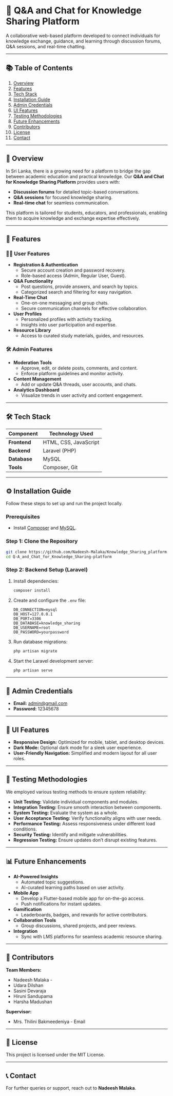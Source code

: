# 🌟 Q&A and Chat for Knowledge Sharing Platform

A collaborative web-based platform developed to connect individuals for knowledge exchange, guidance, and learning through discussion forums, Q&A sessions, and real-time chatting.

---

## 📚 Table of Contents
1. [Overview](#overview)
2. [Features](#features)
3. [Tech Stack](#tech-stack)
4. [Installation Guide](#installation-guide)
5. [Admin Credentials](#admin-credentials)
6. [UI Features](#ui-features)
7. [Testing Methodologies](#testing-methodologies)
8. [Future Enhancements](#future-enhancements)
9. [Contributors](#contributors)
10. [License](#license)
11. [Contact](#contact)

---

## 🚀 Overview
In Sri Lanka, there is a growing need for a platform to bridge the gap between academic education and practical knowledge. Our **Q&A and Chat for Knowledge Sharing Platform** provides users with:
- **Discussion forums** for detailed topic-based conversations.
- **Q&A sessions** for focused knowledge sharing.
- **Real-time chat** for seamless communication.

This platform is tailored for students, educators, and professionals, enabling them to acquire knowledge and exchange expertise effectively.

---

## 🌟 Features
### 🧑‍🎓 User Features
- **Registration & Authentication**
  - Secure account creation and password recovery.
  - Role-based access (Admin, Regular User, Guest).
- **Q&A Functionality**
  - Post questions, provide answers, and search by topics.
  - Categorized search and filtering for easy navigation.
- **Real-Time Chat**
  - One-on-one messaging and group chats.
  - Secure communication channels for effective collaboration.
- **User Profiles**
  - Personalized profiles with activity tracking.
  - Insights into user participation and expertise.
- **Resource Library**
  - Access to curated study materials, guides, and resources.

### 🛠️ Admin Features
- **Moderation Tools**
  - Approve, edit, or delete posts, comments, and content.
  - Enforce platform guidelines and monitor activity.
- **Content Management**
  - Add or update Q&A threads, user accounts, and chats.
- **Analytics Dashboard**
  - Visualize trends in user activity and content engagement.

---

## 🛠️ Tech Stack
| **Component**   | **Technology Used**              |
|-----------------|----------------------------------|
| **Frontend**    | HTML, CSS, JavaScript           |
| **Backend**     | Laravel (PHP)                   |
| **Database**    | MySQL                           |
| **Tools**       | Composer, Git                   |

---

## ⚙️ Installation Guide
Follow these steps to set up and run the project locally.

### Prerequisites
- Install [Composer](https://getcomposer.org/) and [MySQL](https://www.mysql.com/).

### Step 1: Clone the Repository
```bash
git clone https://github.com/Nadeesh-Malaka/Knowledge_Sharing_platform.git
cd Q-A_and_Chat_for_Knowledge_Sharing-platform
```

### Step 2: Backend Setup (Laravel)

1. Install dependencies:
   ```bash
   composer install
   ```

2. Create and configure the `.env` file:
   ```env
   DB_CONNECTION=mysql
   DB_HOST=127.0.0.1
   DB_PORT=3306
   DB_DATABASE=knowledge_sharing
   DB_USERNAME=root
   DB_PASSWORD=yourpassword
   ```

3. Run database migrations:
   ```bash
   php artisan migrate
   ```

4. Start the Laravel development server:
   ```bash
   php artisan serve
   ```

---

## 🔑 Admin Credentials
- **Email:** admin@gmail.com  
- **Password:** 12345678  

---

## 🎨 UI Features
- **Responsive Design:** Optimized for mobile, tablet, and desktop devices.
- **Dark Mode:** Optional dark mode for a sleek user experience.
- **User-Friendly Navigation:** Simplified and modern layout for all user roles.

---

## 🧪 Testing Methodologies
We employed various testing methods to ensure system reliability:
- **Unit Testing:** Validate individual components and modules.
- **Integration Testing:** Ensure smooth interaction between components.
- **System Testing:** Evaluate the system as a whole.
- **User Acceptance Testing:** Verify functionality aligns with user needs.
- **Performance Testing:** Assess responsiveness under different load conditions.
- **Security Testing:** Identify and mitigate vulnerabilities.
- **Regression Testing:** Ensure updates don’t disrupt existing features.

---

## 📊 Future Enhancements
- **AI-Powered Insights**
  - Automated topic suggestions.
  - AI-curated learning paths based on user activity.
- **Mobile App**
  - Develop a Flutter-based mobile app for on-the-go access.
  - Push notifications for instant updates.
- **Gamification**
  - Leaderboards, badges, and rewards for active contributors.
- **Collaboration Tools**
  - Group discussions, shared projects, and peer reviews.
- **Integration**
  - Sync with LMS platforms for seamless academic resource sharing.

---

## 🌟 Contributors
**Team Members:**
- Nadeesh Malaka -
- Udara Dilshan
- Sasini Devaraja
- Hiruni Sandupama
- Harsha Madushan

**Supervisor:**
- Mrs. Thilini Bakmeedeniya - Email

---

## 📝 License
This project is licensed under the MIT License.

---

## 📞 Contact
For further queries or support, reach out to **Nadeesh Malaka**.
